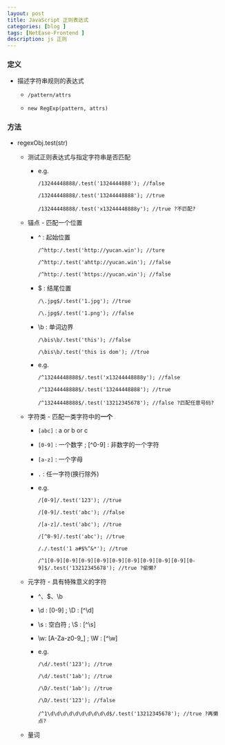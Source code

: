 ```yaml
---
layout: post
title: JavaScript 正则表达式
categories: [blog ]
tags: [NetEase-Frontend ]
description: js 正则
---
```


### 定义

* 描述字符串规则的表达式
    - `/pattern/attrs`
    
    - `new RegExp(pattern, attrs)`

### 方法

* regexObj.test(str)
    - 测试正则表达式与指定字符串是否匹配
       - e.g.
    
         `/13244448888/.test('1324444888'); //false`
      
         `/13244448888/.test('13244448888'); //true`
      
         `/13244448888/.test('x13244448888y'); //true ?不匹配?`
      
    - 锚点 - 匹配一个位置     

        - ^ : 起始位置
            
          `/^http:/.test('http://yucan.win'); //ture`
              
          `/^http:/.test('ahttp://yucan.win'); //false`
              
          `/^http:/.test('https://yucan.win'); //false`
              
        - $ : 结尾位置
            
          `/\.jpg$/.test('1.jpg'); //true`
              
          `/\.jpg$/.test('1.png'); //false`
              
        - \b : 单词边界
            
          `/\bis\b/.test('this'); //false`
              
          `/\bis\b/.test('this is dom'); //true`
        
        - e.g.
          
          `/^13244448888$/.test('x13244448888y'); //false`
      
          `/^13244448888$/.test('13244448888'); //true`
        
          `/^13244448888$/.test('13212345678'); //false ?匹配任意号码?`
          
          
    - 字符类 - 匹配一类字符中的**一个**
    
       - `[abc]` : a or b or c
       
       - `[0-9]` : 一个数字 ; [^0-9] : 非数字的一个字符
       
       - `[a-z]` : 一个字母
       
       - `.` : 任一字符(换行除外)
       
       - e.g. 
       
         `/[0-9]/.test('123'); //true`
         
         `/[0-9]/.test('abc'); //false`
         
         `/[a-z]/.test('abc'); //true`
         
         `/[^0-9]/.test('abc'); //true`
         
         `/./.test('1 a#$%^&*'); //true`
         
         `/^1[0-9][0-9][0-9][0-9][0-9][0-9][0-9][0-9][0-9][0-9]$/.test('13212345678'); //true ?偷懒?`
         
    - 元字符 - 具有特殊意义的字符
    
       - ^、$、\b
       
       - \d : [0-9] ; \D : [^\d]
       
       - \s : 空白符 ; \S : [^\s]
       
       - \w: [A-Za-z0-9_] ; \W : [^\w]
       
       - e.g. 
       
         `/\d/.test('123'); //true`
         
         `/\d/.test('1ab'); //true`
         
         `/\D/.test('1ab'); //true`
         
         `/\D/.test('123'); //false`
         
         `/^1\d\d\d\d\d\d\d\d\d\d$/.test('13212345678'); //true ?再懒点?`
         
    - 量词

    
    